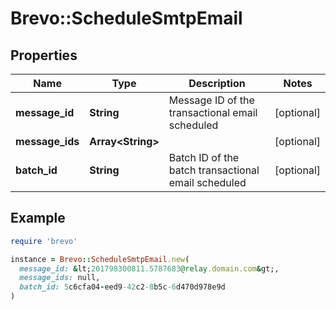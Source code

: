 # Brevo::ScheduleSmtpEmail

## Properties

| Name | Type | Description | Notes |
| ---- | ---- | ----------- | ----- |
| **message_id** | **String** | Message ID of the transactional email scheduled | [optional] |
| **message_ids** | **Array&lt;String&gt;** |  | [optional] |
| **batch_id** | **String** | Batch ID of the batch transactional email scheduled | [optional] |

## Example

```ruby
require 'brevo'

instance = Brevo::ScheduleSmtpEmail.new(
  message_id: &lt;201798300811.5787683@relay.domain.com&gt;,
  message_ids: null,
  batch_id: 5c6cfa04-eed9-42c2-8b5c-6d470d978e9d
)
```

